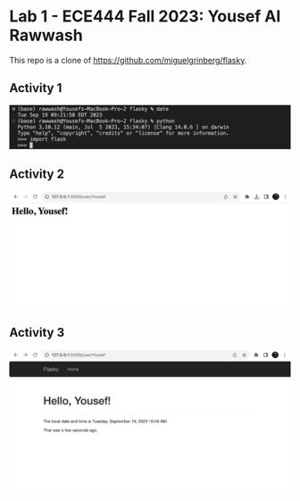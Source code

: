 # Lab 1 - ECE444 Fall 2023: Yousef Al Rawwash

This repo is a clone of https://github.com/miguelgrinberg/flasky.

## Activity 1

![Alt text](/screenshots/activity1.png?raw=true "Activity 1")

## Activity 2

![Alt text](/screenshots/activity2.png?raw=true "Activity 2")

## Activity 3

![Alt text](/screenshots/activity3.png?raw=true "Activity 3")
